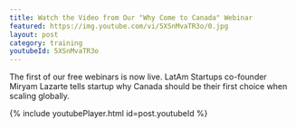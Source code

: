 ```yaml
---
title: Watch the Video from Our "Why Come to Canada" Webinar
featured: https://img.youtube.com/vi/5XSnMvaTR3o/0.jpg
layout: post
category: training
youtubeId: 5XSnMvaTR3o
---
```


<p>
The first of our free webinars is now live. LatAm Startups co-founder Miryam Lazarte tells startup why Canada should be their first choice when scaling globally.
</p>
<!--more-->
<p>
{% include youtubePlayer.html id=post.youtubeId %}
</p>
